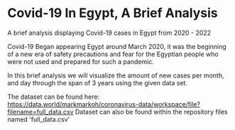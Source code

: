 # Covid-19 In Egypt, A Brief Analysis
A brief analysis displaying Covid-19 cases in Egypt from 2020 - 2022

Covid-19 Began appearing Egypt around March 2020, it was the beginning of a new era of safety precautions and fear for the Egyptian people who were not used and prepared for such a pandemic.

In this brief analysis we will visualize the amount of new cases per month, and day through the span of 3 years using the given data set.

The dataset can be found here: https://data.world/markmarkoh/coronavirus-data/workspace/file?filename=full_data.csv 
Dataset can also be found within the repository files named 'full_data.csv'
